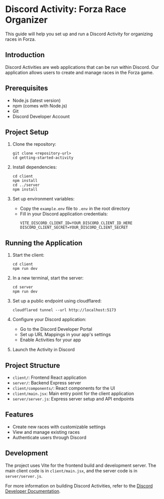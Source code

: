 # Discord Activity: Forza Race Organizer

This guide will help you set up and run a Discord Activity for organizing races in Forza.

## Introduction

Discord Activities are web applications that can be run within Discord. Our application allows users to create and manage races in the Forza game.

## Prerequisites

- Node.js (latest version)
- npm (comes with Node.js)
- Git
- Discord Developer Account

## Project Setup

1. Clone the repository:
   ```
   git clone <repository-url>
   cd getting-started-activity
   ```

2. Install dependencies:
   ```
   cd client
   npm install
   cd ../server
   npm install
   ```

3. Set up environment variables:
   - Copy the `example.env` file to `.env` in the root directory
   - Fill in your Discord application credentials:
     ```
     VITE_DISCORD_CLIENT_ID=YOUR_DISCORD_CLIENT_ID_HERE
     DISCORD_CLIENT_SECRET=YOUR_DISCORD_CLIENT_SECRET
     ```

## Running the Application

1. Start the client:
   ```
   cd client
   npm run dev
   ```

2. In a new terminal, start the server:
   ```
   cd server
   npm run dev
   ```

3. Set up a public endpoint using cloudflared:
   ```
   cloudflared tunnel --url http://localhost:5173
   ```

4. Configure your Discord application:
   - Go to the Discord Developer Portal
   - Set up URL Mappings in your app's settings
   - Enable Activities for your app

5. Launch the Activity in Discord

## Project Structure

- `client/`: Frontend React application
- `server/`: Backend Express server
- `client/components/`: React components for the UI
- `client/main.jsx`: Main entry point for the client application
- `server/server.js`: Express server setup and API endpoints

## Features

- Create new races with customizable settings
- View and manage existing races
- Authenticate users through Discord

## Development

The project uses Vite for the frontend build and development server. The main client code is in `client/main.jsx`, and the server code is in `server/server.js`.

For more information on building Discord Activities, refer to the [Discord Developer Documentation](https://discord.com/developers/docs/activities/overview).